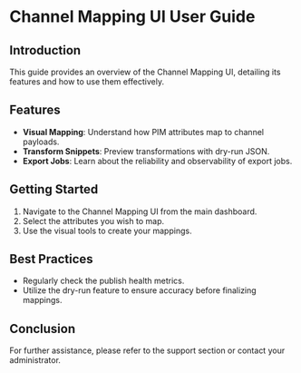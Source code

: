 # Channel Mapping UI User Guide

## Introduction
This guide provides an overview of the Channel Mapping UI, detailing its features and how to use them effectively.

## Features
- **Visual Mapping**: Understand how PIM attributes map to channel payloads.
- **Transform Snippets**: Preview transformations with dry-run JSON.
- **Export Jobs**: Learn about the reliability and observability of export jobs.

## Getting Started
1. Navigate to the Channel Mapping UI from the main dashboard.
2. Select the attributes you wish to map.
3. Use the visual tools to create your mappings.

## Best Practices
- Regularly check the publish health metrics.
- Utilize the dry-run feature to ensure accuracy before finalizing mappings.

## Conclusion
For further assistance, please refer to the support section or contact your administrator.